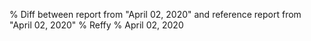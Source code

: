 % Diff between report from "April 02, 2020" and reference report from "April 02, 2020"
% Reffy
% April 02, 2020

